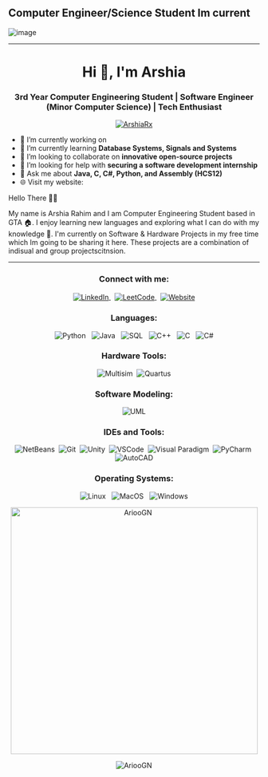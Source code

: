 Computer Engineer/Science Student Im current
---------------------------------

![image](https://www.emojibase.com/resources/img/emojis/apple/1f1e8-1f1e6.png)
<!--
* 🌍  I'm based in CA, Toronto
* 🧠  I'm learning GitHub & GitHub Actions
* 🤝  I'm open to collaborating on DevOps & Software Engineering/Development

<a href="https://www.github.com/ArshiaRx" target="_blank" rel="noreferrer"><img
src="https://img.shields.io/github/followers/ArshiaRx?logo=github&style=for-the-badge&color=0891b2&labelColor=1c1917" /></a>



<p 
  align="center">
  <h1>Skills 
  <a href="https://docs.microsoft.com/en-us/cpp/?view=msvc-170" target="_blank" rel="noreferrer">
  <img src="https://raw.githubusercontent.com/danielcranney/readme-generator/main/public/icons/skills/c-colored.svg" width="36" height="36" alt="C" />
  </a>
    
  <a href="https://www.oracle.com/java/" target="_blank" rel="noreferrer">
  <img src="https://raw.githubusercontent.com/danielcranney/readme-generator/main/public/icons/skills/java-colored.svg" width="36" height="36" alt="Java" />
</a>
<a href="https://www.python.org/" target="_blank" rel="noreferrer">
  <img src="https://raw.githubusercontent.com/danielcranney/readme-generator/main/public/icons/skills/python-colored.svg" width="36" height="36" alt="Python" />
</a>
<a href="https://www.mysql.com/" target="_blank" rel="noreferrer">
  <img src="https://raw.githubusercontent.com/danielcranney/readme-generator/main/public/icons/skills/mysql-colored.svg" width="36" height="36" alt="MySQL" />
</a>
<a href="https://www.adobe.com/uk/products/photoshop.html" target="_blank" rel="noreferrer">
  <img src="https://raw.githubusercontent.com/danielcranney/readme-generator/main/public/icons/skills/photoshop-colored.svg" width="36" height="36" alt="Photoshop" />
</a>
<a href="adobe.com/uk/products/illustrator.html" target="_blank" rel="noreferrer">
  <img src="https://raw.githubusercontent.com/danielcranney/readme-generator/main/public/icons/skills/illustrator-colored.svg" width="36" height="36" alt="Illustrator" />
</a>
<a href="https://www.adobe.com/uk/products/premiere.html" target="_blank" rel="noreferrer">
  <img src="https://raw.githubusercontent.com/danielcranney/readme-generator/main/public/icons/skills/premierepro-colored.svg" width="36" height="36" alt="Premiere Pro" />
</a>
</p>


### Socials

<p align="left"> <a href="https://www.github.com/ArshiaRx" target="_blank" rel="noreferrer"><img src="https://raw.githubusercontent.com/danielcranney/readme-generator/main/public/icons/socials/github.svg" width="32" height="32" /></a> <a href="https://www.linkedin.com/in/arshia-rahim" target="_blank" rel="noreferrer"><img src="https://raw.githubusercontent.com/danielcranney/readme-generator/main/public/icons/socials/linkedin.svg" width="32" height="32" /></a></p>

### Badges

<b>My GitHub Stats</b>

<a href="http://www.github.com/ArshiaRx">
<img src="https://github-readme-stats.vercel.app/api?username=ArshiaRx&show_icons=true & hide= & count_private=true&title_color=ef4444 & text_color=ffffff & icon_color=0891b2 & bg_color=1c1917 & hide_border=true & show_icons=true" alt="ArshiaRx's GitHub stats" />
</a>

<a href="http://www.github.com/ArshiaRx">
<img src="https://github-readme-streak-stats.herokuapp.com/?user=ArshiaRx & stroke=ffffff & background=1c1917 & ring=ef4444 & fire=ef4444 & currStreakNum=ffffff & currStreakLabel=ef4444 & sideNums=ffffff & sideLabels=ffffff & dates=ffffff & hide_border=true" />
</a>

<a href="https://github.com/ArshiaRx" align="left"><img src="https://github-readme-stats.vercel.app/api/top-langs/?username=ArshiaRx&langs_count=10&title_color=ef4444&text_color=ffffff&icon_color=0891b2&bg_color=1c1917&hide_border=true&locale=en&custom_title=Top%20%Languages" alt="Top Languages" /></a>-->
<!--
[![GitHub stats](https://github-readme-stats.vercel.app/api?username=ArshiaRx&count_private=true&include_all_commits=true&show_icons=true&custom_title=GitHub%20stats&theme=default)](https://github.com/anuraghazra/github-readme-stats)
[![Top Langs](https://github-readme-stats.vercel.app/api/top-langs/?username=ArshiaRx&langs_count=3&count_private=true&include_all_commits=true&theme=default)](https://github.com/anuraghazra/github-readme-stats)

![](https://github.com/ArshiaRx/GitHub-Stats-Visualization/blob/master/generated/overview.svg)
![](https://github.com/ArshiaRx/GitHub-Stats-Visualization/blob/master/generated/languages.svg)-->
----------------------------------------------------------------------------------------------
<h1 align="center">Hi 👋, I'm Arshia </h1>
<h3 align="center">3rd Year Computer Engineering Student | Software Engineer (Minor Computer Science) | Tech Enthusiast</h3>
<p align="center">
  <a href="https://github.com/ArshiaRx"><img src="https://komarev.com/ghpvc/?username=ArshiaRx&label=Profile%20views&color=0e75b6&style=flat" alt="ArshiaRx" /></a>
</p>

- 🔭 I’m currently working on <!-- [Unity-based games](https://www.arianfooladray.com/projects/unity) and [Python projects](https://www.arianfooladray.com/projects/python) -->
- 🌱 I’m currently learning **Database Systems, Signals and Systems**
- 👯 I’m looking to collaborate on **innovative open-source projects**
- 🤝 I’m looking for help with **securing a software development internship**
- 💬 Ask me about **Java, C, C#, Python, and Assembly (HCS12)**
- 🌐 Visit my website: 
<!--[arianfooladray.com](https://www.arianfooladray.com)-->
Hello There 👋🏻

My name is Arshia Rahim and I am Computer Engineering Student based in GTA 🏠. I enjoy learning new languages and exploring what I can do with my knowledge 🧠. I'm currently on Software & Hardware Projects in my free time which Im going to be sharing it here. These projects are a combination of indisual and group projectscitnsion.
<hr>

<h3 align="center">Connect with me:</h3>
<p align="center">
  <a href="https://www.linkedin.com/in/arian-fooladray-723ab9244/" target="_blank">
    <img align="center" src="https://img.shields.io/badge/LinkedIn-0077B5?style=for-the-badge&logo=linkedin & logoColor = white" alt = "LinkedIn"/> </a> &nbsp;
  
  <a href="https://leetcode.com/ArianFooladray/" target = "_blank">
    <img align="center" src="https://img.shields.io/badge/LeetCode-FFA116?style=for-the-badge&logo=LeetCode & logoColor=black" alt = "LeetCode"/> </a> &nbsp;
  
  <a href="https://www.arianfooladray.com" target="_blank">
    <img align="center" src="https://img.shields.io/badge/Website-4285F4?style=for-the-badge & logo=google-chrome & logoColor=white" alt = "Website"/> </a>
</p>


<h3 align="center">Languages:</h3>
<p align="center">
  <!-- Programming Languages -->
  <img src="https://img.shields.io/badge/Python-3776AB?style=flat-square & logo=python & logoColor=white" alt = "Python" /> &nbsp;
  <img src="https://img.shields.io/badge/Java-ED8B00?style=flat-square & logo=openjdk & logoColor=white" alt = "Java" /> &nbsp;
  <img src="https://img.shields.io/badge/SQL-4479A1?style=flat-square & logo=amazon-dynamodb & logoColor=white" alt = "SQL" /> &nbsp;
  <img src="https://img.shields.io/badge/C++-00599C?style=flat-square & logo=cplusplus & logoColor=white" alt = "C++" /> &nbsp;
  <img src="https://img.shields.io/badge/C-00599C?style=flat-square & logo=c & logoColor=white" alt = "C" /> &nbsp;
  <img src="https://img.shields.io/badge/C%23-239120?style=flat-square & logo=c-sharp & logoColor=white" alt = "C#" />
</p>

<h3 align="center">Hardware Tools:</h3>
<p align="center">
  <img src="https://img.shields.io/badge/Multisim-054ADA?style=flat-square" alt="Multisim" />&nbsp;
  <img src="https://img.shields.io/badge/Quartus-68A063?style=flat-square" alt="Quartus" />
</p>

<h3 align="center">Software Modeling:</h3>
<p align="center">
  <img src="https://img.shields.io/badge/UML-FFB13B?style=flat-square&logo=uml&logoColor=white" alt="UML" />
</p>

<h3 align="center">IDEs and Tools:</h3>
<p align="center">
  <img src="https://img.shields.io/badge/NetBeans-1B6AC6?style=flat-square & logo=apachenetbeanside & logoColor = white" alt="NetBeans" />&nbsp;
  <img src="https://img.shields.io/badge/Git-F05032?style=flat-square & logo=git & logoColor=white" alt="Git" />&nbsp;
  <img src="https://img.shields.io/badge/Unity-000000?style=flat-square & logo=unity & logoColor = white" alt="Unity" />&nbsp;
  <img src="https://img.shields.io/badge/VSCode-007ACC?style=flat-square & logo=visualstudiocode & logoColor=white" alt="VSCode" />&nbsp;
  <img src="https://img.shields.io/badge/Visual_Paradigm-394775?style=flat-square" alt="Visual Paradigm" />&nbsp;
  <img src="https://img.shields.io/badge/PyCharm-000000?style=flat-square & logo=pycharm & logoColor=white" alt="PyCharm" />&nbsp;
  <img src="https://img.shields.io/badge/AutoCAD-0696D7?style=flat-square & logo=autodesk & logoColor = white" alt="AutoCAD" /></p>

<h3 align="center">Operating Systems:</h3>
<p align="center">
  <img src="https://img.shields.io/badge/Linux-FCC624?style=flat-square & logo=linux & logoColor=black" alt = "Linux" /> &nbsp;
  <img src="https://img.shields.io/badge/MacOS-000000?style=flat-square & logo=apple & logoColor=white" alt = "MacOS" /> &nbsp;
  <img src="https://img.shields.io/badge/Windows-0078D6?style=flat-square & logo=windows & logoColor=white" alt = "Windows" />
</p>

<!-- You can include your GitHub stats as follows: -->
<p align="center">
  <img align="center" src="https://github-readme-stats.vercel.app/api/top-langs?username=AriooGN & show_icons=true & locale=en & theme=dark" alt = "AriooGN" width = "495px"/> </p>

<p align="center">
  <img align="center" src="https://github-readme-streak-stats.herokuapp.com/?user=AriooGN&theme=dark" alt="AriooGN" /> </p>

<!--
<p align="center">
  <a href="https://leetcode.com/arianfooladray/" target="blank">
    <img align="center" src="https://leetcard.jacoblin.cool/arianfooladray?theme=dark & font=Monda & ext=activity" />
  </a>
</p>

<p align="center">
  <img align="center" src="https://github-readme-stats.vercel.app/api?username=AriooGN & show_icons=true & locale=en & theme=dark" alt = "AriooGN" /></p>
-->
